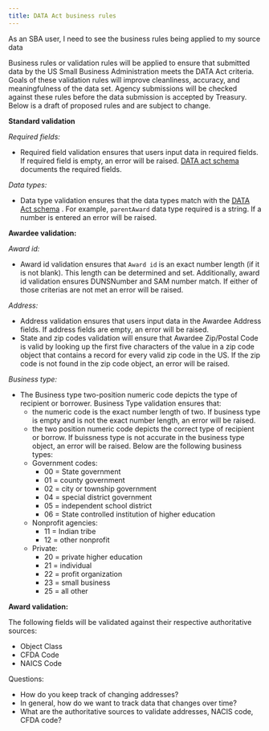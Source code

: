 ```yaml
---
title: DATA Act business rules
---
```

As an SBA user, I need to see the business rules being applied to my source data
    
Business rules or validation rules will be applied to ensure that submitted data by the US Small Business Administration meets the DATA Act criteria. Goals of these validation rules will improve cleanliness, accuracy, and meaningfulness of the data set. Agency submissions will be checked against these rules before the data submission is accepted by Treasury. Below is a draft of proposed rules and are subject to change. 
    
**Standard validation**

*Required fields:* 
- Required field validation ensures that users input data in required fields. If required field is empty, an error will be raised. [DATA act schema](https://github.com/18F/intercessor/blob/master/schema/data-act-schema.png) documents the required fields.

*Data types:*
- Data type validation ensures that the data types match with the [DATA Act schema](https://github.com/18F/intercessor/blob/master/schema/data-act-schema.png) . For example, `parentAward` data type required is a string. If a number is entered an error will be raised. 


**Awardee validation:**  

*Award id:*
- Award id validation ensures that `Award id` is an exact number length (if it is not blank). This length can be determined and set. Additionally, award id validation ensures DUNSNumber and SAM number match. If either of those criterias are not met an error will be raised.

*Address:* 

- Address validation ensures that users input data in the Awardee Address fields. If address fields are empty, an error will be raised. 
- State and zip codes validation will ensure that Awardee Zip/Postal Code is valid by looking up the first five characters of the value in a zip code object that contains a record for every valid zip code in the US. If the zip code is not found in the zip code object, an error will be raised. 

*Business type:*

- The Business type two-position numeric code depicts the type of recipient or borrower. Business Type validation ensures that:
    - the numeric code is the exact number length of two. If business type is empty and is not the exact number length, an error will be raised. 
    - the two position numeric code depicts the correct type of recipient or borrow. If buissness type is not accurate in the business type object, an error will be raised. Below are the following business types: 
    - Government codes:
        - 00 = State government
        - 01 = county government
        - 02 = city or township government
        - 04 = special district government
        - 05 = independent school district
        - 06 = State controlled institution of higher education
    - Nonprofit agencies:
        - 11 = Indian tribe
        - 12 = other nonprofit
    - Private:
        - 20 = private higher education
        - 21 = individual
        - 22 = profit organization
        - 23 = small business
        - 25 = all other
    
**Award validation:** 

The following fields will be validated against their respective authoritative sources:

- Object Class
- CFDA Code
- NAICS Code


Questions: 

- How do you keep track of changing addresses? 
- In general, how do we want to track data that changes over time?  
- What are the authoritative sources to validate addresses, NACIS code, CFDA code? 

